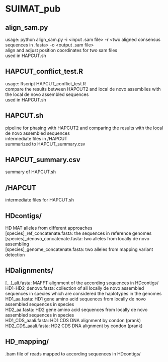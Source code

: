 # SUIMAT_pub

## align_sam.py
usage: python align_sam.py -i <input .sam file> -r <two aligned consensus sequences in .fasta> -o <output .sam file>  
align and adjust position coordinates for two sam files  
used in HAPCUT.sh  
 
## HAPCUT_conflict_test.R
usage: Rscript HAPCUT_conflict_test.R  
compare the results between HAPCUT2 and local de novo assemblies with the local de novo assembled sequences  
used in HAPCUT.sh  
 
## HAPCUT.sh
pipeline for phasing with HAPCUT2 and comparing the results with the local de novo assembled sequences  
intermediate files in /HAPCUT  
summarized to HAPCUT_summary.csv  

## HAPCUT_summary.csv
summary of HAPCUT.sh  

## /HAPCUT
intermediate files for HAPCUT.sh  

## HDcontigs/
HD MAT alleles from different approaches  
[species]_ref_concatenate.fasta: the sequences in reference genomes  
[species]_denovo_concatenate.fasta: two alleles from locally de novo assembling  
[species]_genome_concatenate.fasta: two alleles from mapping variant detection  

## HDalignments/
[...]_ali.fasta: MAFFT alignment of the according sequences in HDcontigs/  
HD1-HD2_denovo.fasta: collection of all locally de novo assembled sequences in species which are considered the haplotypes in the genomes  
HD1_aa.fasta: HD1 gene amino acid sequences from locally de novo assembled sequences in species  
HD2_aa.fasta: HD2 gene amino acid sequences from locally de novo assembled sequences in species  
HD1_CDS_aaali.fasta: HD1 CDS DNA alignment by condon (prank)  
HD2_CDS_aaali.fasta: HD2 CDS DNA alignment by condon (prank)  

## HD_mapping/
.bam file of reads mapped to according sequences in HDcontigs/  


 
